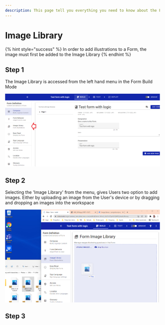 ```yaml
---
description: This page tell you everything you need to know about the Form Image Library
---
```


# Image Library

{% hint style="success" %}
In order to add illustrations to a Form, the image must first be added to the Image Library
{% endhint %}

## Step 1

The Image Library is accessed from the left hand menu in the Form Build Mode

![](<../../.gitbook/assets/image (324).png>)

## Step 2

Selecting the 'Image Library' from the menu, gives Users two option to add images.  Either by uploading an image from the User's device or by dragging and dropping an images into the workspace&#x20;

![](<../../.gitbook/assets/image (335).png>)

## Step 3

